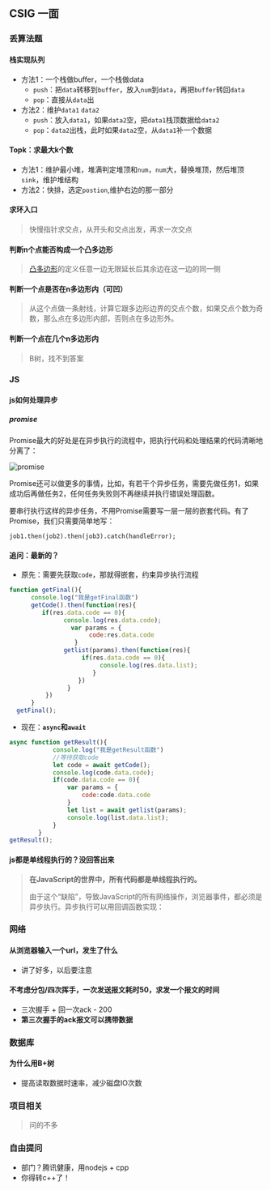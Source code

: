 ## CSIG 一面

### 丢算法题

#### 栈实现队列

* 方法1：一个栈做buffer，一个栈做data
  * `push`：把`data`转移到`buffer`，放入`num`到`data`，再把`buffer`转回`data`
  * `pop`：直接从`data`出
* 方法2：维护`data1` `data2`
  * `push`：放入`data1`，如果`data2`空，把`data1`栈顶数据给`data2`
  * `pop`：`data2`出栈，此时如果`data2`空，从`data1`补一个数据

#### Topk：求最大k个数

* 方法1：维护最小堆，堆满判定堆顶和`num`，`num`大，替换堆顶，然后堆顶`sink`，维护堆结构
* 方法2：快排，选定`postion`,维护右边的那一部分

#### 求环入口

> 快慢指针求交点，从开头和交点出发，再求一次交点

#### 判断n个点能否构成一个凸多边形

> [凸多边形](https://www.baidu.com/s?wd=凸多边形&tn=SE_PcZhidaonwhc_ngpagmjz&rsv_dl=gh_pc_zhidao)的定义任意一边无限延长后其余边在这一边的同一侧

#### 判断一个点是否在n多边形内（可凹）

>  从这个点做一条射线，计算它跟多边形边界的交点个数，如果交点个数为奇数，那么点在多边形内部，否则点在多边形外。

#### 判断一个点在几个n多边形内

> B树，找不到答案



### JS

####  js如何处理异步

##### **promise**

Promise最大的好处是在异步执行的流程中，把执行代码和处理结果的代码清晰地分离了：

![promise](https://www.liaoxuefeng.com/files/attachments/1027242914217888/l)

Promise还可以做更多的事情，比如，有若干个异步任务，需要先做任务1，如果成功后再做任务2，任何任务失败则不再继续并执行错误处理函数。

要串行执行这样的异步任务，不用Promise需要写一层一层的嵌套代码。有了Promise，我们只需要简单地写：

```
job1.then(job2).then(job3).catch(handleError);
```

#### 追问：最新的？

* 原先：需要先获取`code`，那就得嵌套，约束异步执行流程

```js
function getFinal(){
      console.log("我是getFinal函数")
      getCode().then(function(res){
         if(res.data.code == 0){
               console.log(res.data.code);
                 var params = {
                      code:res.data.code
                  }
               getlist(params).then(function(res){
                    if(res.data.code == 0){
                         console.log(res.data.list);
                       }
                   })
                }
          })
      }
  getFinal();
```

* 现在：**`async`和`await`**

```js
async function getResult(){
            console.log("我是getResult函数")
    		//等待获取code
            let code = await getCode();
            console.log(code.data.code);
            if(code.data.code == 0){
                var params = {
                    code:code.data.code
                }
                let list = await getlist(params);
                console.log(list.data.list);
            }
        }
getResult();
```



#### js都是单线程执行的？没回答出来

> **在JavaScript的世界中，所有代码都是单线程执行的。**
>
> 由于这个“缺陷”，导致JavaScript的所有网络操作，浏览器事件，都必须是异步执行。异步执行可以用回调函数实现：



### 网络

#### 从浏览器输入一个url，发生了什么

* 讲了好多，以后要注意

#### 不考虑分包/四次挥手，一次发送报文耗时50，求发一个报文的时间

* 三次握手 + 回一次ack - 200
* **第三次握手的ack报文可以携带数据**





### 数据库

#### 为什么用B+树

* 提高读取数据时速率，减少磁盘IO次数





### 项目相关

> 问的不多



### 自由提问

* 部门？腾讯健康，用nodejs + cpp
* 你得转c++了！